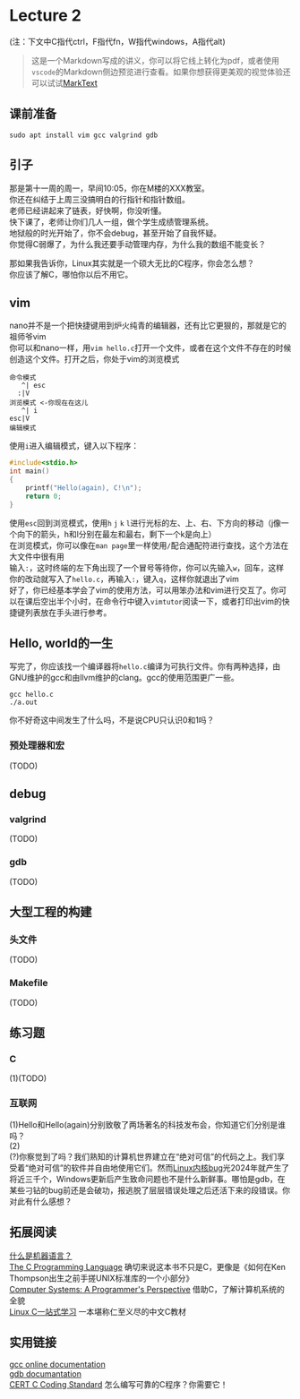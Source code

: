 # Lecture 2

(注：下文中C指代ctrl，F指代fn，W指代windows，A指代alt)  

> 这是一个Markdown写成的讲义，你可以将它线上转化为pdf，或者使用``vscode``的Markdown侧边预览进行查看。如果你想获得更美观的视觉体验还可以试试<a href="https://marktext.weero.net/download/">MarkText</a>

## 课前准备

```shell
sudo apt install vim gcc valgrind gdb 
```

## 引子

那是第十一周的周一，早间10:05，你在M楼的XXX教室。  
你还在纠结于上周三没搞明白的行指针和指针数组。  
老师已经讲起来了链表，好快啊，你没听懂。  
快下课了，老师让你们几人一组，做个学生成绩管理系统。  
地狱般的时光开始了，你不会debug，甚至开始了自我怀疑。  
你觉得C弱爆了，为什么我还要手动管理内存，为什么我的数组不能变长？  

那如果我告诉你，Linux其实就是一个硕大无比的C程序，你会怎么想？  
你应该了解C，哪怕你以后不用它。  

## vim

nano并不是一个把快捷键用到炉火纯青的编辑器，还有比它更狠的，那就是它的祖师爷vim  
你可以和nano一样，用``vim hello.c``打开一个文件，或者在这个文件不存在的时候创造这个文件。打开之后，你处于vim的浏览模式  
```
命令模式
   ^| esc
  :|V
浏览模式 <-你现在在这儿
   ^| i
esc|V
编辑模式
```
使用``i``进入编辑模式，键入以下程序：
```C
#include<stdio.h>
int main()
{
    printf("Hello(again), C!\n");
    return 0;
}
```  
使用``esc``回到浏览模式，使用``h`` ``j`` ``k`` ``l``进行光标的左、上、右、下方向的移动（j像一个向下的箭头，h和l分别在最左和最右，剩下一个k是向上）  
在浏览模式，你可以像在``man page``里一样使用``/``配合通配符进行查找，这个方法在大文件中很有用  
输入``:``，这时终端的左下角出现了一个冒号等待你，你可以先输入``w``，回车，这样你的改动就写入了``hello.c``，再输入``:``，键入``q``，这样你就退出了vim  
好了，你已经基本学会了vim的使用方法，可以用笨办法和vim进行交互了。你可以在课后空出半个小时，在命令行中键入``vimtutor``阅读一下，或者打印出vim的快捷键列表放在手头进行参考。

## Hello, world的一生

写完了，你应该找一个编译器将``hello.c``编译为可执行文件。你有两种选择，由GNU维护的gcc和由llvm维护的clang。gcc的使用范围更广一些。  
```shell
gcc hello.c
./a.out
```
你不好奇这中间发生了什么吗，不是说CPU只认识0和1吗？  

### 预处理器和宏

(TODO)

## debug

### valgrind

(TODO)

### gdb

(TODO)

## 大型工程的构建

### 头文件

(TODO)

### Makefile

(TODO)

## 练习题

### C

(1)(TODO)

### 互联网
(1)Hello和Hello(again)分别致敬了两场著名的科技发布会，你知道它们分别是谁吗？  
(2)  
(?)你察觉到了吗？我们熟知的计算机世界建立在“绝对可信”的代码之上。我们享受着“绝对可信”的软件并自由地使用它们。然而<a href="https://cve.mitre.org/cgi-bin/cvekey.cgi?keyword=linux">Linux内核bug</a>光2024年就产生了将近三千个，Windows更新后产生致命问题也不是什么新鲜事。哪怕是gdb，在某些刁钻的bug前还是会破功，报逃脱了层层错误处理之后还活下来的段错误。你对此有什么感想？

## 拓展阅读

<a href="https://www.bilibili.com/video/BV1qb4y1R7Z4/?spm_id_from=333.1387.favlist.content.click&vd_source=8204d1a0fabafab989c42faaec9e4a8c">什么是机器语言？</a>  
<a href="https://colorcomputerarchive.com/repo/Documents/Books/The%20C%20Programming%20Language%20%28Kernighan%20Ritchie%29.pdf">The C Programming Language</a> 确切来说这本书不只是C，更像是《如何在Ken Thompson出生之前手搓UNIX标准库的一个小部分》  
<a href="https://www.cs.sfu.ca/~ashriram/Courses/CS295/assets/books/CSAPP_2016.pdf">Computer Systems: A Programmer's Perspective</a> 借助C，了解计算机系统的全貌  
<a href="https://akaedu.github.io/book/index.html">Linux C一站式学习</a> 一本堪称仁至义尽的中文C教材  

## 实用链接

<a href="https://gcc.gnu.org/onlinedocs/">gcc online documentation</a>  
<a href="https://www.sourceware.org/gdb/documentation/">gdb documantation</a>  
<a href="https://resources.sei.cmu.edu/downloads/secure-coding/assets/sei-cert-c-coding-standard-2016-v01.pdf">CERT C Coding Standard</a> 怎么编写可靠的C程序？你需要它！  